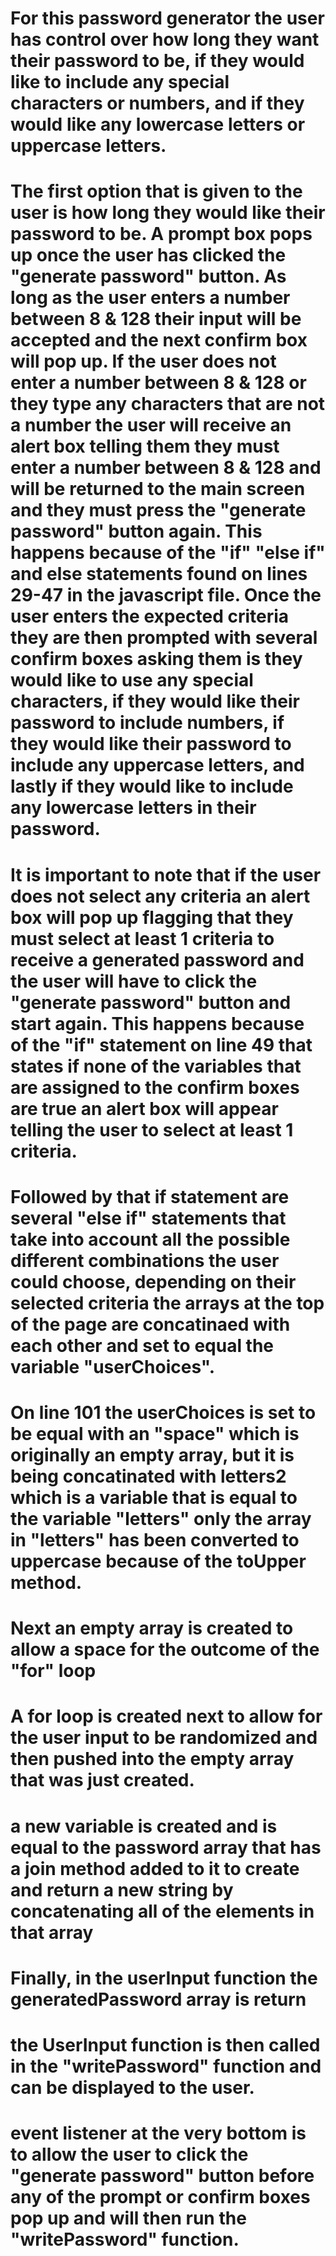 # For this password generator the user has control over how long they want their password to be, if they would like to include any special characters or numbers, and if they would like any lowercase letters or uppercase letters.
# The first option that is given to the user is how long they would like their password to be. A prompt box pops up once the user has clicked the "generate password" button. As long as the user enters a number between 8 & 128 their input will be accepted and the next confirm box will pop up. If the user does not enter a number between 8 & 128 or they type any characters that are not a number the user will receive an alert box telling them they must enter a number between 8 & 128 and will be returned to the main screen and they must press the "generate password" button again. This happens because of the "if" "else if" and else statements found on lines 29-47 in the javascript file. Once the user enters the expected criteria they are then prompted with several confirm boxes asking them is they would like to use any special characters, if they would like their password to include numbers, if they would like their password to include any uppercase letters, and lastly if they would like to include any lowercase letters in their password. 
# It is important to note that if the user does not select any criteria an alert box will pop up flagging that they must select at least 1 criteria to receive a generated password and the user will have to click the "generate password" button and start again. This happens because of the "if" statement on line 49 that states if none of the variables that are assigned to the confirm boxes are true an alert box will appear telling the user to select at least 1 criteria. 
# Followed by that if statement are several "else if" statements that take into account all the possible different combinations the user could choose, depending on their selected criteria the arrays at the top of the page are concatinaed with each other and set to equal the variable "userChoices".
# On line 101 the userChoices is set to be equal with an "space" which is originally an empty array, but it is being concatinated with letters2 which is a variable that is equal to the variable "letters" only the array in "letters" has been converted to uppercase because of the toUpper method.
# Next an empty array is created to allow a space for the outcome of the "for" loop
# A for loop is created next to allow for the user input to be randomized and then pushed into the empty array that was just created.
# a new variable is created and is equal to the password array that has a join method added to it to create and return a new string by concatenating all of the elements in that array 
# Finally, in the userInput function the generatedPassword array is return
# the UserInput function is then called in the "writePassword" function and can be displayed to the user.
# event listener at the very bottom is to allow the user to click the "generate password" button before any of the prompt or confirm boxes pop up and will then run the "writePassword" function.